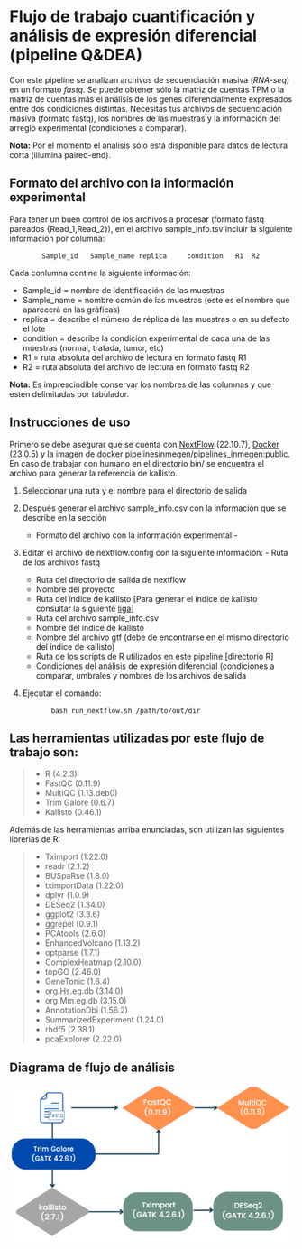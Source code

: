 # Flujo de trabajo cuantificación y análisis de expresión diferencial (pipeline Q&DEA)

Con este pipeline se analizan archivos de secuenciación masiva (*RNA-seq*) en un formato *fastq*. Se puede obtener sólo la matriz de cuentas TPM o la matriz de cuentas más el análisis de los genes diferencialmente expresados entre dos condiciones distintas.
Necesitas tus archivos de secuenciación masiva (formato fastq), los nombres de las muestras y la información del arreglo experimental (condiciones a comparar).

**Nota:** Por el momento el análisis sólo está disponible para datos de lectura corta (illumina paired-end).


## Formato del archivo con la información experimental 

Para tener un buen control de los archivos a procesar (formato fastq pareados {Read_1,Read_2}), en el archivo sample_info.tsv incluir la siguiente información por columna: 

			Sample_id	Sample_name	replica		condition	R1	R2

Cada conlumna contine la siguiente información:

 - Sample_id   = nombre de identificación de las muestras
 - Sample_name = nombre común de las muestras (este es el nombre que aparecerá en las gráficas)
 - replica     = describe el número de réplica de las muestras o en su defecto el lote
 - condition    = describe la condicion experimental de cada una de las muestras (normal, tratada, tumor, etc)
 - R1          = ruta absoluta del archivo de lectura en formato fastq R1
 - R2          = ruta absoluta del archivo de lectura en formato fastq R2

**Nota:** Es imprescindible conservar los nombres de las columnas y que esten delimitadas por tabulador.


## Instrucciones de uso 

Primero se debe asegurar que se cuenta con [NextFlow](https://www.nextflow.io/docs/latest/index.html) (22.10.7), [Docker](https://docs.docker.com/) (23.0.5) y la imagen de docker pipelinesinmegen/pipelines_inmegen:public.
En caso de trabajar con humano en el directorio bin/ se encuentra el archivo para generar la referencia de kallisto.

 1. Seleccionar una ruta y el nombre para el directorio de salida
 2. Después generar el archivo sample_info.csv con la información que se describe en la sección

    - Formato del archivo con la información experimental -

 3. Editar el archivo de nextflow.config con la siguiente información:
        - Ruta de los archivos fastq
	- Ruta del directorio de salida de nextflow
	- Nombre del proyecto 
	- Ruta del índice de kallisto [Para generar el índice de kallisto consultar la siguiente [liga](https://pachterlab.github.io/kallisto/manual)]
	- Ruta del archivo sample_info.csv
	- Nombre del índice de kallisto
	- Nombre del archivo gtf (debe de encontrarse en el mismo directorio del índice de kallisto)
	- Ruta de los scripts de R utilizados en este pipeline [directorio R]
	- Condiciones del análisis de expresión diferencial (condiciones a comparar, umbrales y nombres de los archivos de salida

  4. Ejecutar el comando: 

                bash run_nextflow.sh /path/to/out/dir




## Las herramientas utilizadas por este flujo de trabajo son:

> 
> - R (4.2.3) 
> - FastQC (0.11.9) 
> - MultiQC (1.13.deb0)
> - Trim Galore (0.6.7) 
> - Kallisto (0.46.1)
> 

Además de las herramientas arriba enunciadas, son utilizan las siguientes librerías de R:

> 
> - Tximport (1.22.0)
> - readr (2.1.2)
> - BUSpaRse (1.8.0)
> - tximportData (1.22.0)
> - dplyr (1.0.9)
> - DESeq2 (1.34.0)
> - ggplot2 (3.3.6)
> - ggrepel (0.9.1)
> - PCAtools (2.6.0)
> - EnhancedVolcano (1.13.2)
> - optparse (1.7.1)
> - ComplexHeatmap (2.10.0)
> - topGO (2.46.0)
> - GeneTonic (1.6.4)
> - org.Hs.eg.db (3.14.0)
> - org.Mm.eg.db (3.15.0)
> - AnnotationDbi (1.56.2)
> - SummarizedExperiment (1.24.0)
> - rhdf5 (2.38.1)
> - pcaExplorer (2.22.0)
>

## Diagrama de flujo de análisis

![Flujo QDEA](../flowcharts/flujo_QDEA.PNG)
